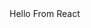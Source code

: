 <!DOCTYPE html>
<html lang="en">

<head>
     <meta charset="UTF-8" />
     <meta name="viewport" content="width=device-width, initial-scale=1.0" />
     <title>Boilerplate Code</title>
</head>

<body>
     <div id="root">
          Hello From React
     </div>
</body>
<script src="https://www.unpkg.com/react@18.2.0/umd/react.development.js"></script>
<script src="https://www.unpkg.com/react-dom@18.2.0/umd/react-dom.development.js"></script>
<script src="https://unpkg.com/@babel/standalone/babel.min.js"></script>


</html>
<script type="text/babel">

     let root = document.getElementById('root')
     let rootElement = ReactDOM.createRoot(root)

     function RenderingButton({ run, setRun }) {
          return (
               <div>
                    <button onClick={() => {
                         { setRun(run + 4) }
                    }}>Increase runs by 4</button>

                    <button onClick={() => {
                         { setRun(run + 8) }
                    }}>Increase runs by 8</button>

                    <button onClick={() => {
                         { setRun(run + 3) }
                    }}>Increase runs by 3</button>


               </div>
          )
     }

     function WicketUpdate() {
          <button onClick={() => {
               { setWicket(wicket + 1) }
          }}>Update Wickets</button>
     }
     let CricketScoreboard = () => {
          let runData = React.useState(0)
          const [run, setRun] = runData

          let wicketData = React.useState(0)
          const [wicket, setWicket] = wicketData

          return (

               <>

                    <div>
                         <h1>Team Total Score Is {run}</h1>
                         <p>Wickets Is {wicket}</p>
                    </div>

                    <div>

                         {wicket < 10 ? (


                              <RenderingButton run={run} setRun={setRun} wicket={wicket} setWicket={setWicket} />

                         ) : (
                              <RenderingButton run={run} setRun={setRun} wicket={wicket} setWicket={setWicket} />

                         )}
                    </div>

               </>
          )
     }
     rootElement.render(<CricketScoreboard />)

</script>